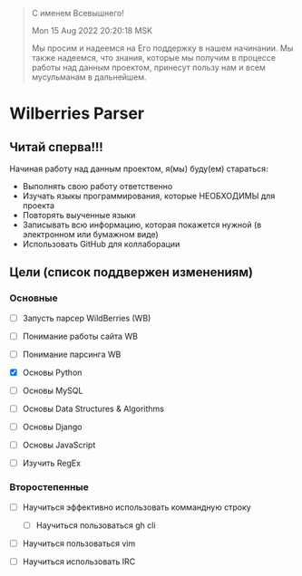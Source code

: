 > С именем Всевышнего! 
>
> Mon 15 Aug 2022 20:20:18 MSK
>
> Мы просим и надеемся на Его поддержку в нашем начинании. 
> Мы также надеемся, что знания, которые мы получим в процессе работы над данным проектом, принесут пользу нам и всем мусульманам в дальнейшем.

# Wilberries Parser

## Читай сперва!!!

Начиная работу над данным проектом, я(мы) буду(ем) стараться:

* Выполнять свою работу ответственно
* Изучать языкы программирования, которые НЕОБХОДИМЫ для проекта
* Повторять выученные языки
* Записывать всю информацию, которая покажется нужной (в электронном или бумажном виде)
* Использовать GitHub для коллаборации

## Цели (список поддвержен изменениям)

### Основные

- [ ] Запусть парсер WildBerries (WB)
- [ ] Понимание работы сайта WB
- [ ] Понимание парсинга WB
- [x] Основы Python
- [ ] Основы MySQL
- [ ] Основы Data Structures & Algorithms
- [ ] Основы Django
- [ ] Основы JavaScript
- [ ] Изучить RegEx 


### Второстепенные 

- [ ] Научиться эффективно использовать коммандную строку
  - [ ] Научиться пользоваться gh cli
- [ ] Научиться пользоваться vim
- [ ] Научиться использовать IRC

